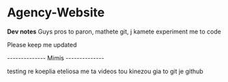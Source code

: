 ﻿# Agency-Website


**Dev notes**
Guys pros to paron, mathete git, j kamete experiment me to code

Please keep me updated

-------------- Mimis --------------

testing re koeplia 
eteliosa me ta videos tou kinezou gia to git je github 
